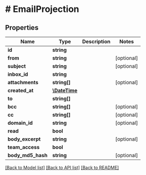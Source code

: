 # # EmailProjection

## Properties

Name | Type | Description | Notes
------------ | ------------- | ------------- | -------------
**id** | **string** |  |
**from** | **string** |  | [optional]
**subject** | **string** |  | [optional]
**inbox_id** | **string** |  |
**attachments** | **string[]** |  | [optional]
**created_at** | [**\DateTime**](\DateTime) |  |
**to** | **string[]** |  |
**bcc** | **string[]** |  | [optional]
**cc** | **string[]** |  | [optional]
**domain_id** | **string** |  | [optional]
**read** | **bool** |  |
**body_excerpt** | **string** |  | [optional]
**team_access** | **bool** |  |
**body_md5_hash** | **string** |  | [optional]

[[Back to Model list]](../../README#models) [[Back to API list]](../../README#endpoints) [[Back to README]](../../README)

